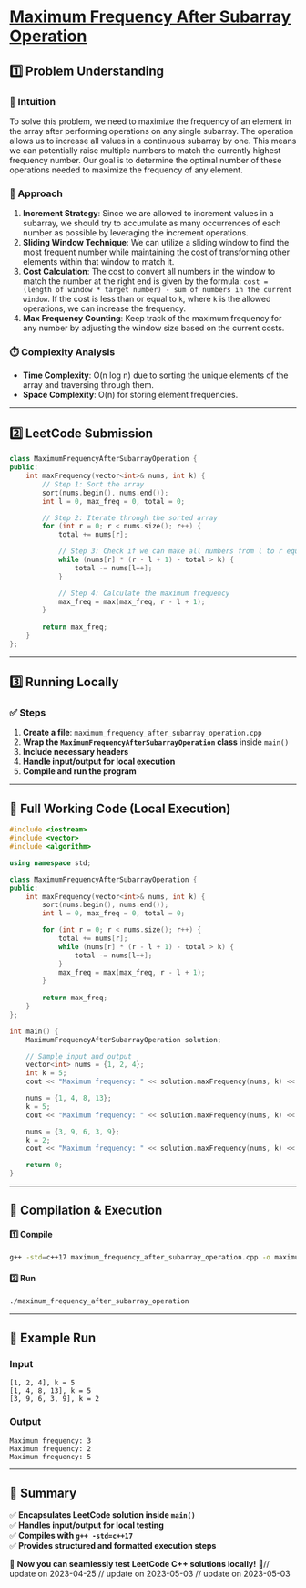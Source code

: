 # **[Maximum Frequency After Subarray Operation](https://leetcode.com/problems/maximum-frequency-after-subarray-operation/description/)**  

## **1️⃣ Problem Understanding**  
### **📌 Intuition**  
To solve this problem, we need to maximize the frequency of an element in the array after performing operations on any single subarray. The operation allows us to increase all values in a continuous subarray by one. This means we can potentially raise multiple numbers to match the currently highest frequency number. Our goal is to determine the optimal number of these operations needed to maximize the frequency of any element.

### **🚀 Approach**  
1. **Increment Strategy**: Since we are allowed to increment values in a subarray, we should try to accumulate as many occurrences of each number as possible by leveraging the increment operations.
2. **Sliding Window Technique**: We can utilize a sliding window to find the most frequent number while maintaining the cost of transforming other elements within that window to match it.
3. **Cost Calculation**: The cost to convert all numbers in the window to match the number at the right end is given by the formula: `cost = (length of window * target number) - sum of numbers in the current window`. If the cost is less than or equal to `k`, where `k` is the allowed operations, we can increase the frequency.
4. **Max Frequency Counting**: Keep track of the maximum frequency for any number by adjusting the window size based on the current costs.

### **⏱️ Complexity Analysis**  
- **Time Complexity**: O(n log n) due to sorting the unique elements of the array and traversing through them.
- **Space Complexity**: O(n) for storing element frequencies.

---  

## **2️⃣ LeetCode Submission**  
```cpp
class MaximumFrequencyAfterSubarrayOperation {
public:
    int maxFrequency(vector<int>& nums, int k) {
        // Step 1: Sort the array
        sort(nums.begin(), nums.end());
        int l = 0, max_freq = 0, total = 0;

        // Step 2: Iterate through the sorted array
        for (int r = 0; r < nums.size(); r++) {
            total += nums[r];

            // Step 3: Check if we can make all numbers from l to r equal to nums[r]
            while (nums[r] * (r - l + 1) - total > k) {
                total -= nums[l++];
            }

            // Step 4: Calculate the maximum frequency
            max_freq = max(max_freq, r - l + 1);
        }
        
        return max_freq;
    }
};  
```  

---  

## **3️⃣ Running Locally**  
### **✅ Steps**  
1. **Create a file**: `maximum_frequency_after_subarray_operation.cpp`  
2. **Wrap the `MaximumFrequencyAfterSubarrayOperation` class** inside `main()`  
3. **Include necessary headers**  
4. **Handle input/output for local execution**  
5. **Compile and run the program**  

---  

## **📝 Full Working Code (Local Execution)**  
```cpp
#include <iostream>
#include <vector>
#include <algorithm>

using namespace std;

class MaximumFrequencyAfterSubarrayOperation {
public:
    int maxFrequency(vector<int>& nums, int k) {
        sort(nums.begin(), nums.end());
        int l = 0, max_freq = 0, total = 0;

        for (int r = 0; r < nums.size(); r++) {
            total += nums[r];
            while (nums[r] * (r - l + 1) - total > k) {
                total -= nums[l++];
            }
            max_freq = max(max_freq, r - l + 1);
        }
        
        return max_freq;
    }
};

int main() {
    MaximumFrequencyAfterSubarrayOperation solution;

    // Sample input and output
    vector<int> nums = {1, 2, 4};
    int k = 5;
    cout << "Maximum frequency: " << solution.maxFrequency(nums, k) << endl; // Expected output: 3

    nums = {1, 4, 8, 13};
    k = 5;
    cout << "Maximum frequency: " << solution.maxFrequency(nums, k) << endl; // Expected output: 2

    nums = {3, 9, 6, 3, 9};
    k = 2;
    cout << "Maximum frequency: " << solution.maxFrequency(nums, k) << endl; // Expected output: 5

    return 0;
}
```  

---  

## **🔧 Compilation & Execution**  
#### **1️⃣ Compile**  
```bash
g++ -std=c++17 maximum_frequency_after_subarray_operation.cpp -o maximum_frequency_after_subarray_operation
```  

#### **2️⃣ Run**  
```bash
./maximum_frequency_after_subarray_operation
```  

---  

## **🎯 Example Run**  
### **Input**  
```
[1, 2, 4], k = 5
[1, 4, 8, 13], k = 5
[3, 9, 6, 3, 9], k = 2
```  
### **Output**  
```
Maximum frequency: 3
Maximum frequency: 2
Maximum frequency: 5
```  

---  

## **📌 Summary**  
✅ **Encapsulates LeetCode solution inside `main()`**  
✅ **Handles input/output for local testing**  
✅ **Compiles with `g++ -std=c++17`**  
✅ **Provides structured and formatted execution steps**  

🚀 **Now you can seamlessly test LeetCode C++ solutions locally!** 🚀// update on 2023-04-25
// update on 2023-05-03
// update on 2023-05-03
